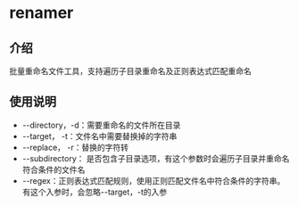 # renamer

## 介绍

批量重命名文件工具，支持遍历子目录重命名及正则表达式匹配重命名

## 使用说明

* --directory，-d：需要重命名的文件所在目录
* --target， -t：文件名中需要替换掉的字符串
* --replace， -r：替换的字符转
* --subdirectory： 是否包含子目录选项，有这个参数时会遍历子目录并重命名符合条件的文件名
* --regex：正则表达式匹配规则，使用正则匹配文件名中符合条件的字符串。有这个入参时，会忽略--target，-t的入参